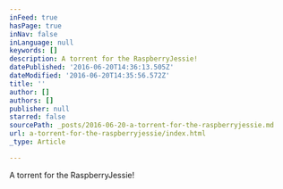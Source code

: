 ```yaml
---
inFeed: true
hasPage: true
inNav: false
inLanguage: null
keywords: []
description: A torrent for the RaspberryJessie!
datePublished: '2016-06-20T14:36:13.505Z'
dateModified: '2016-06-20T14:35:56.572Z'
title: ''
author: []
authors: []
publisher: null
starred: false
sourcePath: _posts/2016-06-20-a-torrent-for-the-raspberryjessie.md
url: a-torrent-for-the-raspberryjessie/index.html
_type: Article

---
```

A torrent for the RaspberryJessie!